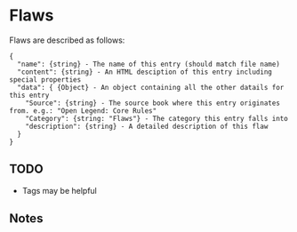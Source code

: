 # Flaws

Flaws are described as follows:
```
{
  "name": {string} - The name of this entry (should match file name)
  "content": {string} - An HTML desciption of this entry including special properties
  "data": { {Object} - An object containing all the other datails for this entry
    "Source": {string} - The source book where this entry originates from. e.g.: "Open Legend: Core Rules"
    "Category": {string: "Flaws"} - The category this entry falls into
    "description": {string} - A detailed description of this flaw
  }
}
```

## TODO
*  Tags may be helpful

## Notes